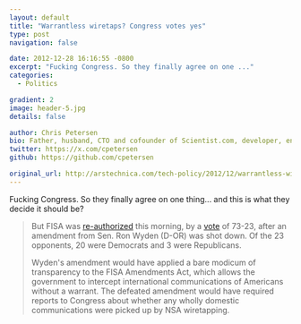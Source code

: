 ```yaml
---
layout: default
title: "Warrantless wiretaps? Congress votes yes"
type: post
navigation: false

date: 2012-12-28 16:16:55 -0800
excerpt: "Fucking Congress. So they finally agree on one ..."
categories:
  - Politics

gradient: 2
image: header-5.jpg
details: false

author: Chris Petersen
bio: Father, husband, CTO and cofounder of Scientist.com, developer, entrepreneur and technologist.
twitter: https://x.com/cpetersen
github: https://github.com/cpetersen

original_url: http://arstechnica.com/tech-policy/2012/12/warrantless-wiretaps-congress-votes-yes/
---
```



Fucking Congress. So they finally agree on one thing... and this is what they decide it should be?

 > 
 > 
 > But FISA was [re-authorized](http://thehill.com/blogs/floor-action/senate/274743-senate-votes-to-reauthorize-intelligence-surveillance-programs)  this morning, by a [vote](http://www.senate.gov/legislative/LIS/roll_call_lists/roll_call_vote_cfm.cfm?congress=112&session=2&vote=00236) of 73-23, after an amendment from Sen. Ron Wyden (D-OR) was shot down. Of the 23 opponents, 20 were Democrats and 3 were Republicans.
 > 
 > Wyden's amendment would have applied a bare modicum of transparency to the FISA Amendments Act, which allows the government to intercept international communications of Americans without a warrant. The defeated amendment would have required reports to Congress about whether any wholly domestic communications were picked up by NSA wiretapping.
 > 
 > 
